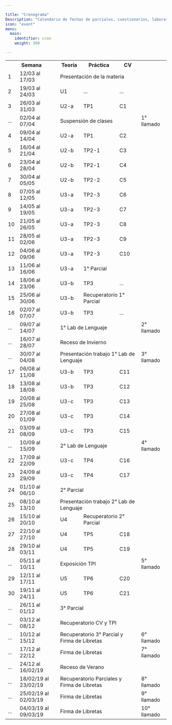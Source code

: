 ```yaml
---

title: "Cronograma"
Description: "Calendario de fechas de parciales, cuestionarios, laboratorios, entrega de trabajos prácticos, etc."
icon: "event"
menu:
  main:
    identifier: cron
    weight: 300

---
```


<table id="cron">
  <tr>
    <th colspan="2">Semana</th>
    <th>Teoría</th>
    <th>Práctica</th>
    <th>CV</th>
 </tr>
  <tr>
    <td>1</td>
    <td>12/03 al 17/03</td>
    <td colspan="3">Presentación de la materia</td>
  </tr>
  <tr>
    <td>2</td>
    <td>19/03 al 24/03</td>
    <td>U1</td>
    <td>...</td>
    <td>...</td>
  </tr>
  <tr>
    <td>3</td>
	<td>26/03 al 31/03</td>
    <td>U2-a</td>
    <td>TP1</td>
    <td>C1</td>
  </tr>
  <tr>
    <td>...</td>
    <td>02/04 al 07/04</td>
    <td colspan="3">Suspensión de clases</td>
    <td>1° llamado</td>
  </tr>
  <tr>
    <td>4</td>
    <td>09/04 al 14/04</td>
    <td>U2-a</td>
    <td>TP1</td>
    <td>C2</td>
  </tr>
  <tr>
    <td>5</td>
    <td>16/04 al 21/04</td>
    <td>U2-b</td>
    <td>TP2-1</td>
    <td>C3</td>
  </tr>
  <tr>
    <td>6</td>
    <td>23/04 al 28/04</td>
    <td>U2-b</td>
    <td>TP2-1</td>
    <td>C4</td>
  </tr>
  <tr>
    <td>7</td>
    <td>30/04 al 05/05</td>
    <td>U2-b</td>
    <td>TP2-2</td>
    <td>C5</td>
  </tr>
  <tr>
    <td>8</td>
    <td>07/05 al 12/05</td>
    <td>U3-a</td>
    <td>TP2-3</td>
    <td>C6</td>
  </tr>
  <tr>
    <td>9</td>
    <td>14/05 al 19/05</td>
    <td>U3-a</td>
    <td>TP2-3</td>
    <td>C7</td>
  </tr>
  <tr>
    <td>10</td>
    <td>21/05 al 26/05</td>
    <td>U3-a</td>
    <td>TP2-3</td>
    <td>C8</td>
  </tr>
  <tr>
    <td>11</td>
    <td>28/05 al 02/06</td>
    <td>U3-a</td>
    <td>TP2-3</td>
    <td>C9</td>
  </tr>
  <tr>
    <td>12</td>
    <td>04/06 al 09/06</td>
    <td>U3-a</td>
    <td>TP2-3</td>
    <td>C10</td>
  </tr>
  <tr class="parcial">
    <td>13</td>
    <td>11/06 al 16/06</td>
    <td>U3-a</td>
    <td colspan="2">1° Parcial</td>
  </tr>
  <tr>
    <td>14</td>
    <td>18/06 al 23/06</td>
    <td>U3-b</td>
    <td>TP3</td>
    <td>...</td>
  </tr>
  <tr class="parcial">
    <td>15</td>
    <td>25/06 al 30/06</td>
    <td>U3-b</td>
    <td colspan="2">Recuperatorio 1° Parcial</td>
  </tr>
  <tr>
    <td>16</td>
    <td>02/07 al 07/07</td>
    <td>U3-b</td>
    <td>TP3</td>
    <td>...</td>
  </tr>
  <tr>
    <td>...</td>
    <td>09/07 al 14/07</td>
    <td colspan="3">1° Lab de Lenguaje</td>
    <td>2° llamado</td>
  </tr>
  <tr class="receso">
    <td>...</td>
    <td>16/07 al 28/07</td>
    <td colspan="3">Receso de Invierno</td>
  </tr>
  <tr>
    <td>...</td>
    <td>30/07 al 04/08</td>
    <td colspan="3">Presentación trabajo 1° Lab de Lenguaje</td>
    <td>3° llamado</td>
  </tr>
  <tr>
    <td>17</td>
    <td>06/08 al 11/08</td>
    <td>U3-b</td>
    <td>TP3</td>
    <td>C11</td>
  </tr>
  <tr>
    <td>18</td>
    <td>13/08 al 18/08</td>
    <td>U3-b</td>
    <td>TP3</td>
    <td>C12</td>
  </tr>
  <tr>
    <td>19</td>
    <td>20/08 al 25/08</td>
    <td>U3-c</td>
    <td>TP3</td>
    <td>C13</td>
  </tr>
  <tr>
    <td>20</td>
    <td>27/08 al 01/09</td>
    <td>U3-c</td>
    <td>TP3</td>
    <td>C14</td>
  </tr>
  <tr>
    <td>21</td>
    <td>03/09 al 08/09</td>
    <td>U3-c</td>
    <td>TP3</td>
    <td>C15</td>
  </tr>
  <tr>
    <td>...</td>
    <td>10/09 al 15/09</td>
    <td colspan="3">2° Lab de Lenguaje</td>
    <td>4° llamado</td>
  </tr>
  <tr>
    <td>22</td>
    <td>17/09 al 22/09</td>
    <td>U3-c</td>
    <td>TP4</td>
    <td>C16</td>
  </tr>
  <tr>
    <td>23</td>
    <td>24/09 al 29/09</td>
    <td>U3-c</td>
    <td>TP4</td>
    <td>C17</td>
  </tr>
  <tr class="parcial">
    <td>24</td>
    <td>01/10 al 06/10</td>
    <td colspan="3">2° Parcial</td>
  </tr>
  <tr>
    <td>25</td>
    <td>08/10 al 13/10</td>
    <td colspan="3">Presentación trabajo 2° Lab de Lenguaje</td>
  </tr>
  <tr class="parcial">
    <td>26</td>
    <td>15/10 al 20/10</td>
    <td>U4</td>
    <td colspan="2">Recuperatorio 2° Parcial</td>
  </tr>
  <tr>
    <td>27</td>
    <td>22/10 al 27/10</td>
    <td>U4</td>
    <td>TP5</td>
    <td>C18</td>
  </tr>
  <tr>
    <td>28</td>
    <td>29/10 al 03/11</td>
    <td>U4</td>
    <td>TP5</td>
    <td>C19</td>
  </tr>
  <tr>
    <td>...</td>
    <td>05/11 al 10/11</td>
 	<td colspan="3">Exposición TPI</td>
 	<td>5° llamado</td>
  </tr>
  <tr>
    <td>29</td>
    <td>12/11 al 17/11</td>
    <td>U5</td>
    <td>TP6</td>
    <td>C20</td>
  </tr>  
  <tr>
    <td>30</td>
    <td>19/11 al 24/11</td>
    <td>U5</td>
    <td>TP6</td>
    <td>C21</td>
  </tr>
  <tr class="parcial">
    <td>...</td>
    <td>26/11 al 01/12</td>
 	<td colspan="3">3° Parcial</td>
  </tr>
  <tr>
    <td>...</td>
    <td>03/12 al 08/12</td>
 	<td colspan="3">Recuperatorio CV y TPI</td>
  </tr>
  <tr class="parcial">
    <td>...</td>
    <td>10/12 al 15/12</td>
 	<td colspan="3">Recuperatorio 3° Parcial y Firma de Libretas</td>
 	<td>6° llamado</td>
  </tr>
  <tr>
    <td>...</td>
    <td>17/12 al 22/12</td>
 	<td colspan="3">Firma de Libretas</td>
 	<td>7° llamado</td>
  </tr>
  <tr class="receso">
    <td>...</td>
    <td>24/12 al 16/02/19</td>
 	<td colspan="3">Receso de Verano</td>
  </tr>
  <tr>
    <td>...</td>
    <td>18/02/19 al 23/02/19</td>
 	<td colspan="3">Recuperatorio Parciales y Firma de Libretas</td>
 	<td>8° llamado</td>
  </tr>
  <tr>
    <td>...</td>
    <td>25/02/19 al 02/03/19</td>
 	<td colspan="3">Firma de Libretas</td>
 	<td>9° llamado</td>
  </tr>
  <tr>
    <td>...</td>
    <td>04/03/19 al 09/03/19</td>
 	<td colspan="3">Firma de Libretas</td>
 	<td>10° llamado</td>
  </tr>  
</table>
